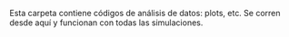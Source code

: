 Esta carpeta contiene códigos de análisis de datos: plots, etc. Se corren desde aquí y funcionan con todas las simulaciones.
